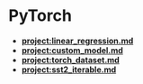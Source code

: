 # PyTorch 

- **<project:linear_regression.md>**
- **<project:custom_model.md>**
- **<project:torch_dataset.md>**
- **<project:sst2_iterable.md>**
